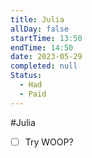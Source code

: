 ```yaml
---
title: Julia
allDay: false
startTime: 13:50
endTime: 14:50
date: 2023-05-29
completed: null
Status:
  - Had
  - Paid
---
```

#Julia 

- [ ] Try WOOP?